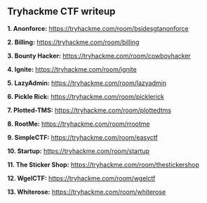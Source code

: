 ## Tryhackme CTF writeup

**1. Anonforce:** https://tryhackme.com/room/bsidesgtanonforce

**2. Billing:** https://tryhackme.com/room/billing

**3. Bounty Hacker:** https://tryhackme.com/room/cowboyhacker

**4. Ignite:** https://tryhackme.com/room/ignite

**5. LazyAdmin:** https://tryhackme.com/room/lazyadmin

**6. Pickle Rick:** https://tryhackme.com/room/picklerick

**7. Plotted-TMS:** https://tryhackme.com/room/plottedtms

**8. RootMe:** https://tryhackme.com/room/rrootme

**9. SimpleCTF:** https://tryhackme.com/room/easyctf

**10. Startup:** https://tryhackme.com/room/startup

**11. The Sticker Shop:** https://tryhackme.com/room/thestickershop

**12. WgelCTF:** https://tryhackme.com/room/wgelctf

**13. Whiterose:** https://tryhackme.com/room/whiterose